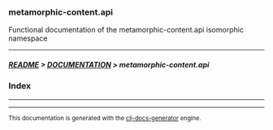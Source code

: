 
### metamorphic-content.api

Functional documentation of the metamorphic-content.api isomorphic namespace

---

##### [README](../../../README.md) > [DOCUMENTATION](../../COVER.md) > metamorphic-content.api

### Index

---

---

<sub>This documentation is generated with the [clj-docs-generator](https://github.com/bithandshake/clj-docs-generator) engine.</sub>

